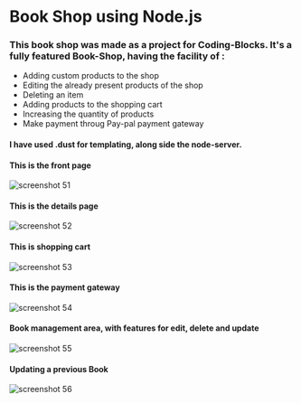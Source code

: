 # Book Shop using Node.js 
### This book shop was made as a project for Coding-Blocks. It's a fully featured Book-Shop, having the facility of :
  - Adding custom products to the shop
  - Editing the already present products of the shop
  - Deleting an item
  - Adding products to the shopping cart
  - Increasing the quantity of products 
  - Make payment throug Pay-pal payment gateway
  
#### I have used .dust for templating, along side the node-server.
  
#### This is the front page
![screenshot 51](https://user-images.githubusercontent.com/31181068/36627237-d314bec8-1965-11e8-891f-34d5ce3318af.png)
#### This is the details page
![screenshot 52](https://user-images.githubusercontent.com/31181068/36627264-3fddde0e-1966-11e8-9d8d-0b39de4744b0.png)
#### This is shopping cart
![screenshot 53](https://user-images.githubusercontent.com/31181068/36627268-432abe56-1966-11e8-8f7d-2a1890d4dba8.png)
#### This is the payment gateway
![screenshot 54](https://user-images.githubusercontent.com/31181068/36627270-44c2a85a-1966-11e8-8332-794998e08499.png)
#### Book management area, with features for edit, delete and update 
![screenshot 55](https://user-images.githubusercontent.com/31181068/36627301-da1d35e6-1966-11e8-9791-e70629812079.png)
#### Updating a previous Book
![screenshot 56](https://user-images.githubusercontent.com/31181068/36627302-dccda820-1966-11e8-8046-a8875673e644.png)
